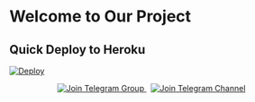 # Welcome to Our Project

## Quick Deploy to Heroku

[![Deploy](https://www.herokucdn.com/deploy/button.svg)](https://dashboard.heroku.com/new?template=https://github.com/MrZyro/ZyroWaifu)

<p align="center">
  <a href="https://t.me/Zyroupdates">
    <img src="https://img.shields.io/badge/Join%20Group-Telegram-blue?logo=telegram" alt="Join Telegram Group">
  </a>
  &nbsp;
  <a href="https://t.me/ZyroBotCodes">
    <img src="https://img.shields.io/badge/Join%20Channel-Telegram-blue?logo=telegram" alt="Join Telegram Channel">
  </a>
</p>
